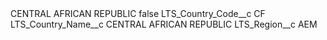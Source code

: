 <?xml version="1.0" encoding="UTF-8"?>
<CustomMetadata xmlns="http://soap.sforce.com/2006/04/metadata" xmlns:xsi="http://www.w3.org/2001/XMLSchema-instance" xmlns:xsd="http://www.w3.org/2001/XMLSchema">
    <label>CENTRAL AFRICAN REPUBLIC</label>
    <protected>false</protected>
    <values>
        <field>LTS_Country_Code__c</field>
        <value xsi:type="xsd:string">CF</value>
    </values>
    <values>
        <field>LTS_Country_Name__c</field>
        <value xsi:type="xsd:string">CENTRAL AFRICAN REPUBLIC</value>
    </values>
    <values>
        <field>LTS_Region__c</field>
        <value xsi:type="xsd:string">AEM</value>
    </values>
</CustomMetadata>
